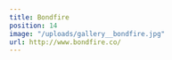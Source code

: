 ```yaml
---
title: Bondfire
position: 14
image: "/uploads/gallery__bondfire.jpg"
url: http://www.bondfire.co/
---
```


